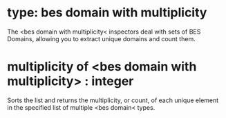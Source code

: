# type: bes domain with multiplicity

The &lt;bes domain with multiplicity&lt; inspectors deal with sets of BES Domains, allowing you to extract unique domains and count them.

# multiplicity of &lt;bes domain with multiplicity&gt; : integer

Sorts the list and returns the multiplicity, or count, of each unique element in the specified list of multiple &lt;bes domain&lt; types.
